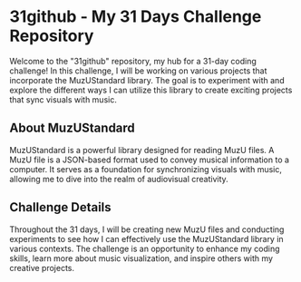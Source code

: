 # 31github - My 31 Days Challenge Repository
Welcome to the "31github" repository, my hub for a 31-day coding challenge! In this challenge, I will be working on various projects that incorporate the MuzUStandard library. The goal is to experiment with and explore the different ways I can utilize this library to create exciting projects that sync visuals with music.

## About MuzUStandard
MuzUStandard is a powerful library designed for reading MuzU files. A MuzU file is a JSON-based format used to convey musical information to a computer. It serves as a foundation for synchronizing visuals with music, allowing me to dive into the realm of audiovisual creativity.

## Challenge Details
Throughout the 31 days, I will be creating new MuzU files and conducting experiments to see how I can effectively use the MuzUStandard library in various contexts. The challenge is an opportunity to enhance my coding skills, learn more about music visualization, and inspire others with my creative projects.
